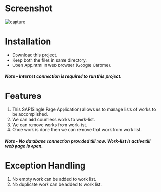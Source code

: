<h1>Screenshot</h1>

![capture](https://cloud.githubusercontent.com/assets/23516674/24588635/8cce02cc-17e9-11e7-8464-b8822a75949c.PNG)
<h1>Installation</h1>

<ul>

<li>Download this project.</li>
<li>Keep both the files in same directory.</li>
<li>Open App.html in web browser (Google Chrome).</li>

</ul>

<h5>Note – Internet connection is required to run this project.</h5>

<h1>Features</h1>

<ol>

<li>This SAP(Single Page Application) allows us to manage lists of works to be accomplished.</li>
<li>We can add countless works to work-list.</li>
<li>We can remove works from work-list.</li>
<li>Once work is done then we can remove that work from work list.</li>
</ol>


<h5>Note - No database connection provided till now. Work-list is active till web page is open.</h5>

<h1>Exception Handling</h1>

<ol>
<li>No empty work can be added to work list.</li>
<li>No duplicate work can be added to work list.</li>
</ol>



